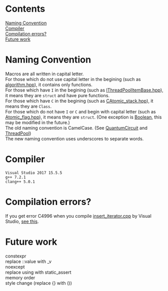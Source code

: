 # Contents
[Naming Convention](https://github.com/Fdhvdu/lib/blob/master/README.md#naming-convention)<br>
[Compiler](https://github.com/Fdhvdu/lib/blob/master/README.md#compiler)<br>
[Compilation errors?](https://github.com/Fdhvdu/lib/blob/master/README.md#compilation-errors)<br>
[Future work](https://github.com/Fdhvdu/lib/blob/master/README.md#future-work)
# Naming Convention
Macros are all written in capital letter.<br>
For those which do not use capital letter in the begining (such as [algorithm.hpp](header/algorithm/algorithm.hpp)), it contains only functions.<br>
For those which have `I` in the begining (such as [IThreadPoolItemBase.hpp](https://github.com/Fdhvdu/ThreadPool/blob/master/header/IThreadPoolItemBase.hpp)), it means they are `struct` and have pure functions.<br>
For those which have `C` in the begining (such as [CAtomic_stack.hpp](header/thread/CAtomic_stack.hpp)), it means they are `Class`.<br>
For those which do not have `I` or `C` and begin with capital letter (such as [Atomic_flag.hpp](header/thread/Atomic_flag.hpp)), it means they are `struct`. (One exception is [Boolean](header/tool/Boolean.hpp), this may be modified in the future.)<br>
The old naming convention is CamelCase. (See [QuantumCircuit](https://github.com/Fdhvdu/QuantumCircuit/tree/master/header) and [ThreadPool](https://github.com/Fdhvdu/ThreadPool/tree/master/header))<br>
The new naming convention uses underscores to separate words.
# Compiler
	Visual Studio 2017 15.5.5
	g++ 7.2.1
	clang++ 5.0.1
# Compilation errors?
If you get error C4996 when you compile [insert_iterator.cpp](tutorial/insert_iterator.cpp) by Visual Studio, [see this](http://stackoverflow.com/questions/25046829/what-does-use-d-scl-secure-no-warnings-mean).
# Future work
constexpr<br>
replace ::value with _v<br>
noexcept<br>
replace using with static_assert<br>
memory order<br>
style change (replace {} with ())